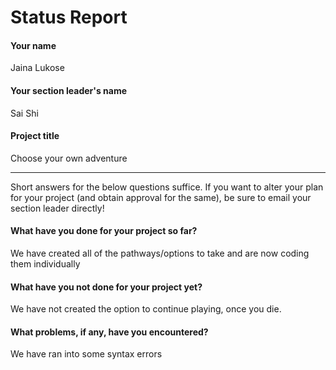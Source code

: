 # Status Report

#### Your name

Jaina Lukose

#### Your section leader's name

Sai Shi

#### Project title

Choose your own adventure

***

Short answers for the below questions suffice. If you want to alter your plan for your project (and obtain approval for the same), be sure to email your section leader directly!

#### What have you done for your project so far?

We have created all of the pathways/options to take and are now coding them individually

#### What have you not done for your project yet?

We have not created the option to continue playing, once you die.

#### What problems, if any, have you encountered?

We have ran into some syntax errors 
